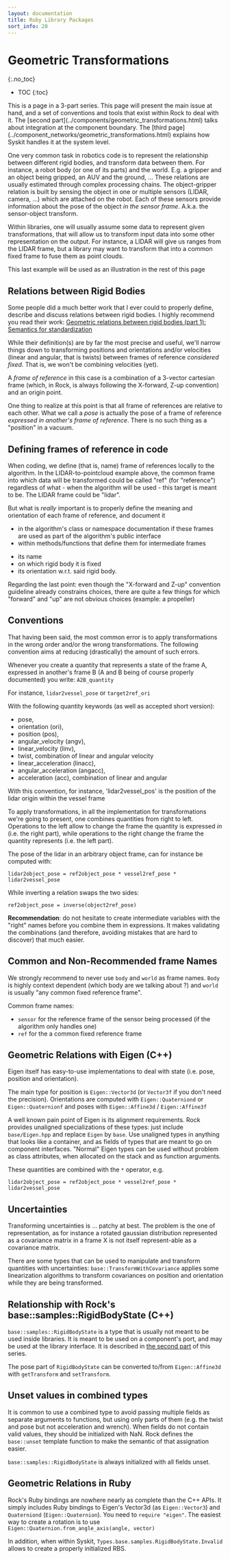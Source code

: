 ```yaml
---
layout: documentation
title: Ruby Library Packages
sort_info: 20
---
```


# Geometric Transformations
{:.no_toc}

- TOC
{:toc}

<div class="panel panel-default" markdown="1">
This is a page in a 3-part series. This page will present the main issue at
hand, and a set of conventions and tools that exist within Rock to deal with it.
The [second part](../components/geometric_transformations.html) talks about
integration at the component boundary. The [third
page](../component_networks/geometric_transformations.html) explains how Syskit
handles it at the system level.
</div>

One very common task in robotics code is to represent the relationship between
different rigid bodies, and transform data between them.  For instance, a robot
body (or one of its parts) and the world. E.g. a gripper and an object being
gripped, an AUV and the ground, ... These relations
are usually estimated through complex processing chains. The object-gripper
relation is built by sensing the object in one or multiple sensors (LIDAR,
camera, ...) which are attached on the robot. Each of these sensors provide
information about the pose of the object _in the sensor frame_. A.k.a. the
sensor-object transform.

Within libraries, one will usually assume some data to represent given transformations,
that will allow us to transform input data into some other representation on the output.
For instance, a LIDAR will give us ranges from the LIDAR frame, but a library
may want to transform that into a common fixed frame to fuse them as point clouds.

This last example will be used as an illustration in the rest of this page

## Relations between Rigid Bodies

Some people did a much better work that I ever could to properly define, describe
and discuss relations between rigid bodies. I highly recommend you read their work:
[Geometric relations between rigid bodies (part 1): Semantics for standardization](
https://scholar.google.com/citations?view_op=view_citation&hl=en&user=U8peLJkAAAAJ&citation_for_view=U8peLJkAAAAJ:evX43VCCuoAC)

While their definition(s) are by far the most precise and useful, we'll narrow
things down to transforming positions and orientations and/or velocities (linear
and angular, that is twists) between frames of reference *considered fixed*. That
is, we won't be combining velocities (yet).

A _frame of reference_ in this case is a combination of a 3-vector cartesian
frame (which, in Rock, is always following the X-forward, Z-up convention) and
an origin point.

One thing to realize at this point is that all frame of references are relative
to each other. What we call a _pose_ is actually the pose of a frame of reference
_expressed in another's frame of reference_. There is no such thing as a "position"
in a vacuum.

## Defining frames of reference in code

When coding, we define (that is, name) frame of references locally to the algorithm.
In the LIDAR-to-pointcloud example above, the common frame into which data will be
transformed could be called "ref" (for "reference") regardless of what - when
the algorithm will be used - this target is meant to be. The LIDAR frame could
be "lidar".

But what is *really* important is to properly define the meaning and orientation
of each frame of reference, and document it

- in the algorithm's class or namespace documentation if these frames are used as part
  of the algorithm's public interface
- within methods/functions that define them for intermediate frames

* its name
* on which rigid body it is fixed
* its orientation w.r.t. said rigid body.

Regarding the last point: even though the "X-forward and Z-up" convention
guideline already constrains choices, there are quite a few things for which
"forward" and "up" are not obvious choices (example: a propeller)

## Conventions

That having been said, the most common error is to apply transformations in the
wrong order and/or the wrong transformations. The following convention aims
at reducing (drastically) the amount of such errors.

Whenever you create a quantity that represents a state of the frame A, expressed
in another's frame B (A and B being of course properly documented) you write:
`A2B_quantity`

For instance, `lidar2vessel_pose` or `target2ref_ori`

With the following quantity keywords (as well as accepted short version):
- pose,
- orientation (ori),
- position (pos),
- angular_velocity (angv),
- linear_velocity (linv),
- twist, combination of linear and angular velocity
- linear_acceleration (linacc),
- angular_acceleration (angacc),
- acceleration (acc), combination of linear and angular

With this convention, for instance, 'lidar2vessel_pos' is the position of the
lidar origin within the vessel frame

To apply transformations, in all the implementation for transformations we're
going to present, one combines quantities from right to left. Operations to the
left allow to change the frame the quantity is expressed _in_ (i.e. the right
part), while operations to the right change the frame the quantity represents
(i.e. the left part).

The pose of the lidar in an arbitrary object frame, can for instance be computed
with:

~~~
lidar2object_pose = ref2object_pose * vessel2ref_pose * lidar2vessel_pose
~~~

While inverting a relation swaps the two sides:

~~~
ref2object_pose = inverse(object2ref_pose)
~~~

**Recommendation**: do not hesitate to create intermediate variables with the "right"
names before you combine them in expressions. It makes validating the combinations
(and therefore, avoiding mistakes that are hard to discover) that much easier.

## Common and Non-Recommended frame Names

We strongly recommend to never use `body` and `world` as frame names. `Body` is
highly context dependent (which body are we talking about ?) and `world` is
usually "any common fixed reference frame".

Common frame names:
- `sensor` for the reference frame of the sensor being processed (if the
  algorithm only handles one)
- `ref` for the a common fixed reference frame

## Geometric Relations with Eigen (C++)

Eigen itself has easy-to-use implementations to deal with state (i.e. pose, position
and orientation).

The main type for position is `Eigen::Vector3d` (or `Vector3f` if you don't need
the precision). Orientations are computed with `Eigen::Quaterniond` or
`Eigen::Quaternionf` and poses with `Eigen::Affine3d` / `Eigen::Affine3f`

A well known pain point of Eigen is its alignment requirements. Rock provides
unaligned specializations of these types: just include `base/Eigen.hpp` and
replace `Eigen` by `base`. Use unaligned types in anything that looks like a
container, and as fields of types that are meant to go on component interfaces.
"Normal" Eigen types can be used without problem as class attributes, when
allocated on the stack and as function arguments.

These quantities are combined with the `*` operator, e.g.

~~~
lidar2object_pose = ref2object_pose * vessel2ref_pose * lidar2vessel_pose
~~~

## Uncertainties

Transforming uncertainties is ... patchy at best. The problem is the one of
representation, as for instance a rotated gaussian distribution represented
as a covariance matrix in a frame X is not itself represent-able as a covariance
matrix.

There are some types that can be used to manipulate and transform quantities
with uncertainties: `base::TransformWithCovariance` applies some linearization
algorithms to transform covariances on position and orientation while they
are being transformed.

## Relationship with Rock's base::samples::RigidBodyState (C++)

`base::samples::RigidBodyState` is a type that is usually not meant to be used
inside libraries. It is meant to be used on a component's port, and may be used
at the library interface. It is described in [the second
part](../components/geometric_transformations.html) of this series.

The pose part of `RigidBodyState` can be converted to/from `Eigen::Affine3d` with
`getTransform` and `setTransform`.

## Unset values in combined types

It is common to use a combined type to avoid passing multiple fields as separate
arguments to functions, but using only parts of them (e.g.  the twist and pose
but not acceleration and wrench). When fields do not contain valid values, they
should be initialized with NaN. Rock defines the `base::unset` template function
to make the semantic of that assignation easier.

`base::samples::RigidBodyState` is always initialized with all fields unset.

## Geometric Relations in Ruby

Rock's Ruby bindings are nowhere nearly as complete than the C++ APIs. It simply
includes Ruby bindings to Eigen's Vector3d (as `Eigen::Vector3`) and `Quaterniond`
(`Eigen::Quaternion`). You need to `require "eigen"`. The easiest way to create
a rotation is to use `Eigen::Quaternion.from_angle_axis(angle, vector)`

In addition, when within Syskit, `Types.base.samples.RigidBodyState.Invalid` allows
to create a properly initialized RBS.